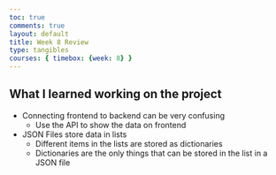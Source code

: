 ```yaml
---
toc: true
comments: true
layout: default
title: Week 8 Review
type: tangibles
courses: { timebox: {week: 8} }
---
```


## What I learned working on the project
- Connecting frontend to backend can be very confusing
    - Use the API to show the data on frontend
- JSON Files store data in lists
    - Different items in the lists are stored as dictionaries
    - Dictionaries are the only things that can be stored in the list in a JSON file

